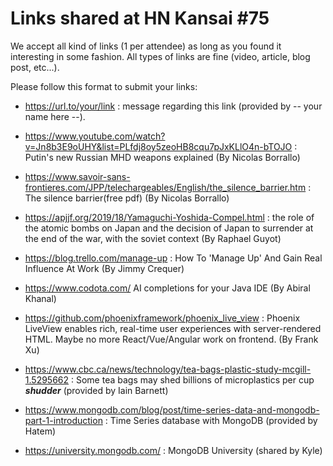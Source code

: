 Links shared at HN Kansai #75
=============================

We accept all kind of links (1 per attendee) as long as you found it interesting in some fashion. All types of links are fine (video, article, blog post, etc...). 

Please follow this format to submit your links:
- https://url.to/your/link : message regarding this link (provided by -- your name here --).

- https://www.youtube.com/watch?v=Jn8b3E9oUHY&list=PLfdj8oy5zeoHB8cqu7pJxKLlO4n-bTOJO : Putin's new Russian MHD weapons explained (By Nicolas Borrallo)

- https://www.savoir-sans-frontieres.com/JPP/telechargeables/English/the_silence_barrier.htm : The silence barrier(free pdf) (By Nicolas Borrallo)

- https://apjjf.org/2019/18/Yamaguchi-Yoshida-Compel.html : the role of the atomic bombs on Japan and the decision of Japan to surrender at the end of the war, with the soviet context (By Raphael Guyot)

- https://blog.trello.com/manage-up : How To 'Manage Up' And Gain Real Influence At Work (By Jimmy Crequer)

- https://www.codota.com/ AI completions for your Java IDE (By Abiral Khanal)

- https://github.com/phoenixframework/phoenix_live_view : Phoenix LiveView enables rich, real-time user experiences with server-rendered HTML. Maybe no more React/Vue/Angular work on frontend. (By Frank Xu)

- https://www.cbc.ca/news/technology/tea-bags-plastic-study-mcgill-1.5295662 : Some tea bags may shed billions of microplastics per cup ***shudder*** (provided by Iain Barnett)

- https://www.mongodb.com/blog/post/time-series-data-and-mongodb-part-1-introduction : Time Series database with MongoDB (provided by Hatem)

- https://university.mongodb.com/ : MongoDB University (shared by Kyle) 
